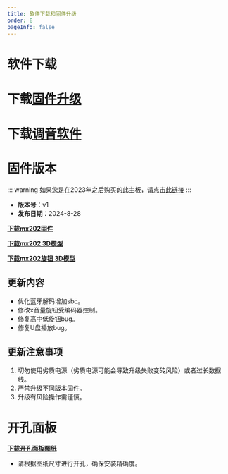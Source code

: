 ```yaml
---
title: 软件下载和固件升级
order: 8
pageInfo: false
---
```

# 软件下载
# 下载[固件升级](https://likeyou156156.online:9000/lky/tools/MV_Assisant_Tools_2021_V3.0.9T(2023.05.29).exe)
# 下载[调音软件](https://likeyou156156.online:9000/lky/tools/ACPWorkbench_24bit.exe)
# 固件版本
::: warning
如果您是在2023年之后购买的此主板，请点击[此链接](/firmware/)
:::
- **版本号**：v1
- **发布日期**：2024-8-28

**[下载mx202固件](https://likeyou156156.online:9000/lky/MX/MX202/bin/mx202.mva)**

**[下载mx202 3D模型](https://likeyou156156.online:9000/lky/3D/MX202mkf.step)**

**[下载mx202旋钮 3D模型](https://likeyou156156.online:9000/lky/3D/MX202_mkfxn.step)**


## 更新内容
- 优化蓝牙解码增加sbc。
- 修改x音量旋钮受编码器控制。
- 修复高中低旋钮bug。
- 修复U盘播放bug。

## 更新注意事项
1. 切勿使用劣质电源（劣质电源可能会导致升级失败变砖风险）或者过长数据线。
2. 严禁升级不同版本固件。
3. 升级有风险操作需谨慎。

# 开孔面板
**[下载开孔面板图纸](/image/按键面板孔距.bak)**
- 请根据图纸尺寸进行开孔，确保安装精确度。